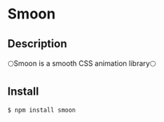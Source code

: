 # Smoon

## Description
🌕Smoon is a smooth CSS animation library🌕

## Install
```bash
$ npm install smoon
```
